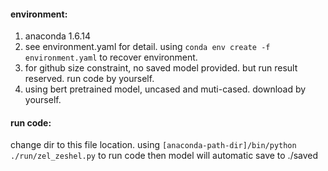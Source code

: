 #### environment:
1. anaconda 1.6.14
2. see environment.yaml for detail. using 
    `conda env create -f environment.yaml`
    to recover environment.
3. for github size constraint, no saved model provided. but run result reserved.
    run code by yourself.
4. using bert pretrained model, uncased and muti-cased. download by yourself.

#### run code:
change dir to this file location.
using `[anaconda-path-dir]/bin/python ./run/zel_zeshel.py` to run code
then model will automatic save to ./saved
